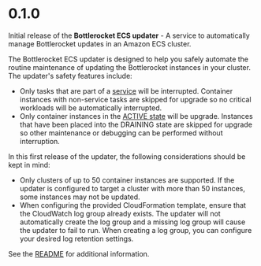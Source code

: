# 0.1.0

Initial release of the **Bottlerocket ECS updater** - A service to automatically manage Bottlerocket updates in an Amazon ECS cluster.

The Bottlerocket ECS updater is designed to help you safely automate the routine maintenance of updating the Bottlerocket instances in your cluster.
The updater's safety features include:

* Only tasks that are part of a [service](https://docs.aws.amazon.com/AmazonECS/latest/developerguide/ecs_services.html) will be interrupted.
  Container instances with non-service tasks are skipped for upgrade so no critical workloads will be automatically interrupted.
* Only container instances in the [ACTIVE state](https://docs.aws.amazon.com/AmazonECS/latest/developerguide/container-instance-draining.html) will be upgrade.
  Instances that have been placed into the DRAINING state are skipped for upgrade so other maintenance or debugging can be performed without interruption.

In this first release of the updater, the following considerations should be kept in mind:

* Only clusters of up to 50 container instances are supported.
  If the updater is configured to target a cluster with more than 50 instances, some instances may not be updated.
* When configuring the provided CloudFormation template, ensure that the CloudWatch log group already exists.
  The updater will not automatically create the log group and a missing log group will cause the updater to fail to run.
  When creating a log group, you can configure your desired log retention settings.

See the [README](README.md) for additional information.
